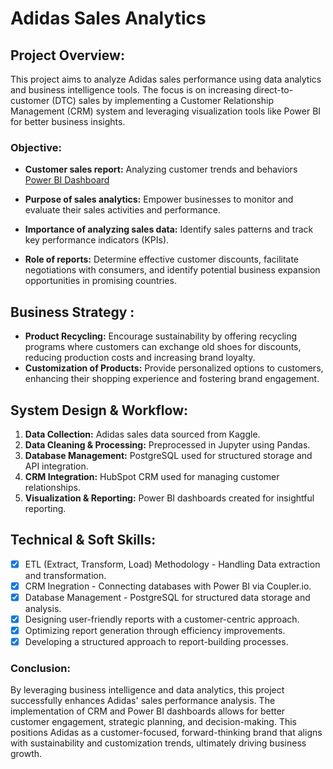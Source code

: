 # Adidas Sales Analytics

## Project Overview:

This project aims to analyze Adidas sales performance using data analytics and business intelligence tools. The focus is on increasing direct-to-customer (DTC) sales by implementing a Customer Relationship Management (CRM) system and leveraging visualization tools like Power BI for better business insights.
### Objective:

- **Customer sales report:** Analyzing customer trends and behaviors [Power BI Dashboard](https://github.com/NVishnunath/Excel-Sales-Analytics/blob/master/Customer_net_sales_performance.pdf](https://github.com/NVishnunath/Adidas-Sales-Analytics/blob/master/Power_BI%20_Dashboard.pbix))

- **Purpose of sales analytics:** Empower businesses to monitor and evaluate their sales activities and performance.

- **Importance of analyzing sales data:** Identify sales patterns and track key performance indicators (KPIs).

- **Role of reports:** Determine effective customer discounts, facilitate negotiations with consumers, and identify potential business expansion opportunities in promising countries.

## Business Strategy :

  - **Product Recycling:** Encourage sustainability by offering recycling programs where customers can exchange old shoes for discounts, reducing production costs and increasing brand loyalty.
  - **Customization of Products:** Provide personalized options to customers, enhancing their shopping experience and fostering brand engagement.

## System Design & Workflow:
1. **Data Collection:** Adidas sales data sourced from Kaggle.
2. **Data Cleaning & Processing:** Preprocessed in Jupyter using Pandas.
3. **Database Management:** PostgreSQL used for structured storage and API integration.
4. **CRM Integration:** HubSpot CRM used for managing customer relationships.
5. **Visualization & Reporting:** Power BI dashboards created for insightful reporting.

## Technical & Soft Skills:
- [x]	ETL (Extract, Transform, Load) Methodology - Handling Data extraction and transformation.
- [x]	CRM Inegration - Connecting databases with Power BI via Coupler.io.
- [x]	Database Management - PostgreSQL for structured data storage and analysis.
- [x]	Designing user-friendly reports with a customer-centric approach.
- [x]	Optimizing report generation through efficiency improvements.
- [x]	Developing a structured approach to report-building processes.

### Conclusion:
By leveraging business intelligence and data analytics, this project successfully enhances Adidas' sales performance analysis. The implementation of CRM and Power BI dashboards allows for better customer engagement, strategic planning, and decision-making. This positions Adidas as a customer-focused, forward-thinking brand that aligns with sustainability and customization trends, ultimately driving business growth.
